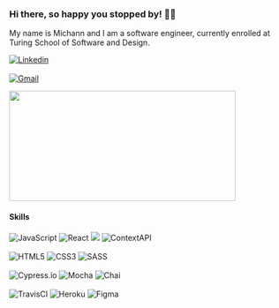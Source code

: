 ### Hi there, so happy you stopped by! 👋🏼

My name is Michann and I am a software engineer, currently enrolled at Turing School of Software and Design.


  [![Linkedin](https://img.shields.io/badge/-LinkedIn-0e76a8?style=flat-square&logo=Linkedin&logoColor=white)](https://www.linkedin.com/in/michann-stoner/)<br></br>
  [![Gmail](https://img.shields.io/badge/Gmail-D14836?style=for-the-badge&logo=gmail&logoColor=white)](mailto:stoner.michann@gmail.com)


<p> 
  <img width="410"  height="200" src="https://github-readme-stats.vercel.app/api?username=michannstoner&theme=nightowl&show_icons=true"/>
</p>


#### Skills 
<p>
  <img alt="JavaScript" src="https://img.shields.io/badge/javascript%20-%23323330.svg?&style=for-the-badge&logo=javascript&logoColor=%23F7DF1E"/>
  <img alt="React" src="https://img.shields.io/badge/react%20-%2320232a.svg?&style=for-the-badge&logo=react&logoColor=%2361DAFB"/>
  <img src="https://img.shields.io/badge/React_Router-CA4245?style=for-the-badge&logo=react-router&logoColor=white"/>
  <img alt="ContextAPI" src="https://img.shields.io/badge/-Context_API-211f20?logo=react&logoColor=61DAFB&style=for-the-badge"/><br></br>
  <img alt="HTML5" src="https://img.shields.io/badge/html5%20-%23E34F26.svg?&style=for-the-badge&logo=html5&logoColor=white"/>
  <img alt="CSS3" src="https://img.shields.io/badge/css3%20-%231572B6.svg?&style=for-the-badge&logo=css3&logoColor=white"/>
  <img alt="SASS" src="https://img.shields.io/badge/SASS%20-hotpink.svg?&style=for-the-badge&logo=SASS&logoColor=white"/><br></br>
  <img alt="Cypress.io" src="https://camo.githubusercontent.com/bd9c528263673db09f67bcf3445ba8e5512cfb6829e966a31ef7a378933b231a/68747470733a2f2f696d672e736869656c64732e696f2f62616467652f2d437970726573732e696f2d626c61636b3f7374796c653d666f722d7468652d6261646765266c6f676f3d637970726573732e696f266c6f676f436f6c6f723d7768697465"/>
  <img alt="Mocha" src="https://img.shields.io/badge/-mocha-8D6748?logo=mocha&logoColor=white&style=for-the-badge"/>
  <img alt="Chai" src="https://img.shields.io/badge/-chai-F7EFDF?logo=chai&logoColor=A30701&style=for-the-badge"/><br></br>
  <img alt="TravisCI" src="https://img.shields.io/badge/-Travis_CI-D9D192?logo=travis-ci&logoColor=C63148&style=for-the-badge"/>
  <img alt="Heroku" src="https://img.shields.io/badge/-heroku-431198?logo=heroku&logoColor=white&style=for-the-badge"/>
  <img alt="Figma" src="https://img.shields.io/badge/Figma-F24E1E?style=for-the-badge&logo=figma&logoColor=white"/>
</p>

